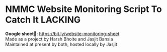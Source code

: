 # NMMC Website Monitoring Script To Catch It LACKING

**Google sheet📄**: https://bit.ly/website-monitoring-sheet<br>
Made as a project by Harsh Bhoite and Jasjit Bansia<br>
Maintained at present by both, hosted locally by Jasjit
